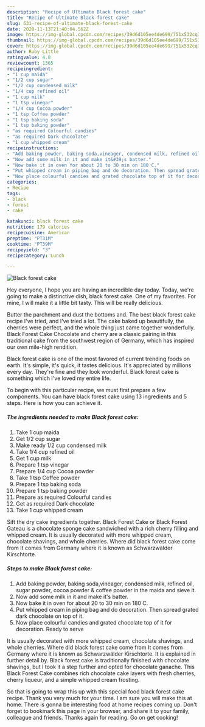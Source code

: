 ```yaml
---
description: "Recipe of Ultimate Black forest cake"
title: "Recipe of Ultimate Black forest cake"
slug: 631-recipe-of-ultimate-black-forest-cake
date: 2020-11-13T21:40:04.562Z
image: https://img-global.cpcdn.com/recipes/39d6d105ee4de699/751x532cq70/black-forest-cake-recipe-main-photo.jpg
thumbnail: https://img-global.cpcdn.com/recipes/39d6d105ee4de699/751x532cq70/black-forest-cake-recipe-main-photo.jpg
cover: https://img-global.cpcdn.com/recipes/39d6d105ee4de699/751x532cq70/black-forest-cake-recipe-main-photo.jpg
author: Ruby Little
ratingvalue: 4.8
reviewcount: 1365
recipeingredient:
- "1 cup maida"
- "1/2 cup sugar"
- "1/2 cup condensed milk"
- "1/4 cup refined oil"
- "1 cup milk"
- "1 tsp vinegar"
- "1/4 cup Cocoa powder"
- "1 tsp Coffee powder"
- "1 tsp baking soda"
- "1 tsp baking powder"
- "as required Colourful candies"
- "as required Dark chocolate"
- "1 cup whipped cream"
recipeinstructions:
- "Add baking powder, baking soda,vineager, condensed milk, refined oil, sugar powder, cocoa powder &amp; coffee powder in the maida and sieve it."
- "Now add some milk in it and make it&#39;s batter."
- "Now bake it in oven for about 20 to 30 min on 180 C."
- "Put whipped cream in piping bag and do decoration. Then spread grated dark chocolate on top of it."
- "Now place colourful candies and grated chocolate top of it for decoration. Ready to serve"
categories:
- Recipe
tags:
- black
- forest
- cake

katakunci: black forest cake 
nutrition: 179 calories
recipecuisine: American
preptime: "PT31M"
cooktime: "PT39M"
recipeyield: "3"
recipecategory: Lunch

---
```



![Black forest cake](https://img-global.cpcdn.com/recipes/39d6d105ee4de699/751x532cq70/black-forest-cake-recipe-main-photo.jpg)

Hey everyone, I hope you are having an incredible day today. Today, we're going to make a distinctive dish, black forest cake. One of my favorites. For mine, I will make it a little bit tasty. This will be really delicious.

Butter the parchment and dust the bottoms and. The best black forest cake recipe I&#39;ve tried, and I&#39;ve tried a lot. The cake baked up beautifully, the cherries were perfect, and the whole thing just came together wonderfully. Black Forest Cake Chocolate and cherry are a classic pairing in this traditional cake from the southwest region of Germany, which has inspired our own mile-high rendition.

Black forest cake is one of the most favored of current trending foods on earth. It's simple, it's quick, it tastes delicious. It's appreciated by millions every day. They're fine and they look wonderful. Black forest cake is something which I've loved my entire life.


To begin with this particular recipe, we must first prepare a few components. You can have black forest cake using 13 ingredients and 5 steps. Here is how you can achieve it.

<!--inarticleads1-->

##### The ingredients needed to make Black forest cake:

1. Take 1 cup maida
1. Get 1/2 cup sugar
1. Make ready 1/2 cup condensed milk
1. Take 1/4 cup refined oil
1. Get 1 cup milk
1. Prepare 1 tsp vinegar
1. Prepare 1/4 cup Cocoa powder
1. Take 1 tsp Coffee powder
1. Prepare 1 tsp baking soda
1. Prepare 1 tsp baking powder
1. Prepare as required Colourful candies
1. Get as required Dark chocolate
1. Take 1 cup whipped cream


Sift the dry cake ingredients together. Black Forest Cake or Black Forest Gateau is a chocolate sponge cake sandwiched with a rich cherry filling and whipped cream. It is usually decorated with more whipped cream, chocolate shavings, and whole cherries. Where did black forest cake come from It comes from Germany where it is known as Schwarzwälder Kirschtorte. 

<!--inarticleads2-->

##### Steps to make Black forest cake:

1. Add baking powder, baking soda,vineager, condensed milk, refined oil, sugar powder, cocoa powder &amp; coffee powder in the maida and sieve it.
1. Now add some milk in it and make it&#39;s batter.
1. Now bake it in oven for about 20 to 30 min on 180 C.
1. Put whipped cream in piping bag and do decoration. Then spread grated dark chocolate on top of it.
1. Now place colourful candies and grated chocolate top of it for decoration. Ready to serve


It is usually decorated with more whipped cream, chocolate shavings, and whole cherries. Where did black forest cake come from It comes from Germany where it is known as Schwarzwälder Kirschtorte. It is explained in further detail by. Black forest cake is traditionally finished with chocolate shavings, but I took it a step further and opted for chocolate ganache. This Black Forest Cake combines rich chocolate cake layers with fresh cherries, cherry liqueur, and a simple whipped cream frosting. 

So that is going to wrap this up with this special food black forest cake recipe. Thank you very much for your time. I am sure you will make this at home. There is gonna be interesting food at home recipes coming up. Don't forget to bookmark this page in your browser, and share it to your family, colleague and friends. Thanks again for reading. Go on get cooking!
